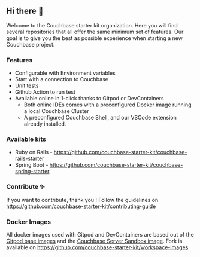 ## Hi there 👋

Welcome to the Couchbase starter kit organization. Here you will find several repositories that all offer the same minimum set of features. Our goal is to give you the best as possible experience when starting a new Couchbase project.

### Features

 - Configurable with Environment variables
 - Start with a connection to Couchbase
 - Unit tests
 - Github Action to run test
 - Available online in 1-click thanks to Gitpod or DevContainers
   - Both online IDEs comes with a preconfigured Docker image running a local Couchbase Cluster
   - A preconfigured Couchbase Shell, and our VSCode extension already installed.

### Available kits

 - Ruby on Rails - https://github.com/couchbase-starter-kit/couchbase-rails-starter
 - Spring Boot - https://github.com/couchbase-starter-kit/couchbase-spring-starter


### Contribute ✨

If you want to contribute, thank you ! Follow the guidelines on https://github.com/couchbase-starter-kit/contributing-guide

### Docker Images

All docker images used with Gitpod and DevContainers are based out of the [Gitpod base images](https://github.com/gitpod-io/workspace-images) and the [Couchbase Server Sandbox image](https://hub.docker.com/r/couchbase/server-sandbox). Fork is available on https://github.com/couchbase-starter-kit/workspace-images
